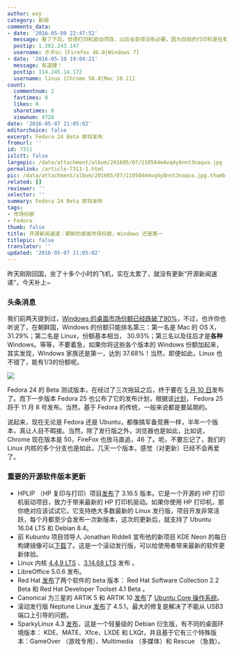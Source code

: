 ```yaml
---
author: wxy
category: 新闻
comments_data:
- date: '2016-05-09 22:47:52'
  message: 看了下后，觉得打印机驱动项目，以后会变得没有必要，因为目前的打印机是在有些复杂，还有驱动什么的，真是见鬼咯。往后去，所有的打印机都应该是无线wifi自动连接的，或者直接连接网线，打印机有自己的系统，直接通过或标准或简化的TCP/IP协议来传递打印任务。根本不要用户安装什么驱动，添加打印机，就是添加打印机的IP地址。如果是从手机上打印，那就直接扫描打印机身上的二维码即可识别连接打印机并打印。
  postip: 1.202.243.147
  username: 朩ダo○ [Firefox 46.0|Windows 7]
- date: '2016-05-10 19:04:21'
  message: 有道理！
  postip: 114.245.14.172
  username: linux [Chrome 50.0|Mac 10.11]
count:
  commentnum: 2
  favtimes: 0
  likes: 0
  sharetimes: 0
  viewnum: 4728
date: '2016-05-07 21:05:02'
editorchoice: false
excerpt: Fedora 24 Beta 即将发布
fromurl: ''
id: 7311
islctt: false
largepic: /data/attachment/album/201605/07/210504m4vq4y8nnt3naqva.jpg
permalink: /article-7311-1.html
pic: /data/attachment/album/201605/07/210504m4vq4y8nnt3naqva.jpg.thumb.jpg
related: []
reviewer: ''
selector: ''
summary: Fedora 24 Beta 即将发布
tags:
- 市场份额
- Fedora
thumb: false
title: 开源新闻速递：朝鲜的桌面市场份额，Windows 还是第一
titlepic: false
translator: ''
updated: '2016-05-07 21:05:02'
---
```


昨天刚刚回国，坐了十多个小时的飞机，实在太累了，就没有更新“开源新闻速递”，今天补上~


### 头条消息


我们前两天提到过，[Windows 的桌面市场份额已经跌破了90%](/article-7301-1.html)，不过，也许你也听说了，在朝鲜国，Windows 的份额只能排名第三：第一名是 Mac 的 OS X，31.29%；第二名是 Linux，份额基本相当， 30.93%；第三名以及往后才是**各种** Windows。等等，不要着急，如果你将这些各个版本的 Windows 份额加起来，其实发现，Windows 家族还是第一，达到 37.68%！当然，即便如此，Linux 也不错了，能有1/3的份额呢。


![](/data/attachment/album/201605/07/210504m4vq4y8nnt3naqva.jpg)


Fedora 24 的 Beta 测试版本，在经过了三次拖延之后，终于要在 [5 月 10 日](https://lists.fedoraproject.org/archives/list/devel@lists.fedoraproject.org/thread/G2DH3KWJVXMKDQWQ6ZUO2Z4LQD7WXBR2/)发布了。而下一步版本 Fedora 25 也公布了它的发布计划，根据该[计划](https://fedoraproject.org/wiki/Releases/25/Schedule)， Fedora 25 将于 11 月 8 号发布。当然，基于 Fedora 的传统，一般来说都是要延期的。


说起来，现在无论是 Fedora 还是 Ubuntu，都像搞军备竞赛一样，半年一个版本，真让人目不暇接。当然，除了发行版之外，浏览器也是如此，比如说， Chrome 现在版本是 50，FireFox 也放马直追，46 了。呃，不要忘记了，我们的 Linux 内核的多个分支也是如此，几天一个版本，感觉（对更新）已经不会再爱了。


### 重要的开源软件版本更新


* HPLIP （HP 复印与打印）项目[发布](https://sourceforge.net/p/hplip/news/2016/05/hplip-3165-release-notes/)了 3.16.5 版本。它是一个开源的 HP 打印机驱动项目，致力于带来最新的 HP 打印机驱动。如果你使用 HP 打印机，那你绝对应该试试它。它支持绝大多数最新的 Linux 发行版，项目开发非常活跃，每个月都至少会发布一次新版本，这次的更新后，就支持了 Ubuntu 16.04 LTS 和 Debian 8.4。
* 前 Kubuntu 项目领导人 Jonathan Riddell 宣布他的新项目 KDE Neon 的每日构建镜像可以[下载](http://files.kde.org/neon/images/plasma-wayland-devedition-gitunstable/current/)了。这是一个滚动发行版，可以给使用者带来最新的软件更新体验。
* Linux 内核 [4.4.9 LTS](https://lkml.org/lkml/2016/5/4/841) 、[3.14.68 LTS](https://lkml.org/lkml/2016/5/4/839) 发布 。
* LibreOffice 5.0.6 发布。
* Red Hat [发布](https://access.redhat.com/)了两个软件的 beta 版本： Red Hat Software Collection 2.2 Beta 和 Red Hat Developer Toolset 4.1 Beta 。
* Canonical 为三星的 ARTIK 5 和 ARTIK 10 [发布](http://insights.ubuntu.com/2016/05/05/ubuntu-core-now-available-for-samsung-artik-5-and-10/)了 [Ubuntu Core 操作系统](https://developer.ubuntu.com/en/snappy/start/samsung-artik-iot-modules/)。
* 滚动发行版 Neptune Linux [发布](https://neptuneos.com/en/news-reader/neptune-4-5-1-isos-are-available-now.html)了 4.5.1，最大的修复是解决了不能从 USB3 端口上引导的问题。
* SparkyLinux 4.3 [发布](http://sparkylinux.org/sparkylinux-4-3-special-editions/)，这是一个轻量级的 Debian 衍生版，有不同的桌面环境版本： KDE、MATE、Xfce、LXDE 和 LXQt，并且基于它有三个特殊版本：GameOver （游戏专用）、Multimedia （多媒体）和 Rescue （急救）。